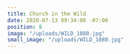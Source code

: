 ```yaml
---
title: Church in the Wild
date: 2020-07-13 09:34:00 -07:00
position: 8
image: "/uploads/WILD_1080.jpg"
small_image: "/uploads/WILD_1080.jpg"
---
```


